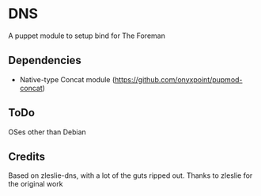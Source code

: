 DNS
===

A puppet module to setup bind for The Foreman

## Dependencies

* Native-type Concat module (https://github.com/onyxpoint/pupmod-concat)

ToDo
----
OSes other than Debian

Credits
-------

Based on zleslie-dns, with a lot of the guts ripped out. Thanks
to zleslie for the original work

